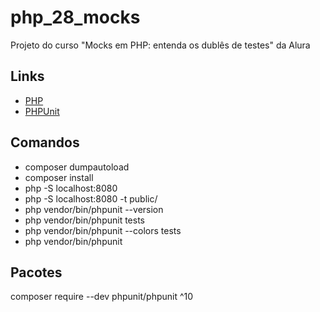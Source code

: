 # php_28_mocks

Projeto do curso "Mocks em PHP: entenda os dublês de testes" da Alura

## Links

- [PHP](https://www.php.net/)
- [PHPUnit](https://phpunit.de/index.html)

## Comandos

- composer dumpautoload
- composer install
- php -S localhost:8080
- php -S localhost:8080 -t public/
- php vendor/bin/phpunit --version
- php vendor/bin/phpunit tests
- php vendor/bin/phpunit --colors tests
- php vendor/bin/phpunit

## Pacotes

composer require --dev phpunit/phpunit ^10
